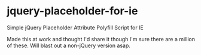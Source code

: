 jquery-placeholder-for-ie
=========================

Simple jQuery Placeholder Attribute Polyfill Script for IE

Made this at work and thought I'd share it though I'm sure there are a million of these. Will blast out a non-jQuery version asap.